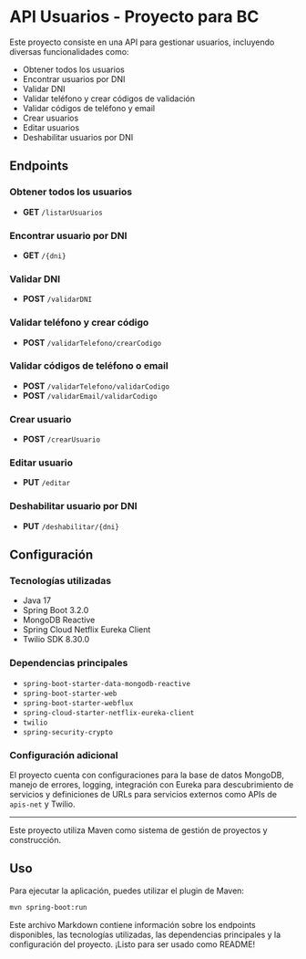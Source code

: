 # API Usuarios - Proyecto para BC

Este proyecto consiste en una API para gestionar usuarios, incluyendo diversas funcionalidades como:

- Obtener todos los usuarios
- Encontrar usuarios por DNI
- Validar DNI
- Validar teléfono y crear códigos de validación
- Validar códigos de teléfono y email
- Crear usuarios
- Editar usuarios
- Deshabilitar usuarios por DNI

## Endpoints

### Obtener todos los usuarios
- **GET** `/listarUsuarios`

### Encontrar usuario por DNI
- **GET** `/{dni}`

### Validar DNI
- **POST** `/validarDNI`

### Validar teléfono y crear código
- **POST** `/validarTelefono/crearCodigo`

### Validar códigos de teléfono o email
- **POST** `/validarTelefono/validarCodigo`
- **POST** `/validarEmail/validarCodigo`

### Crear usuario
- **POST** `/crearUsuario`

### Editar usuario
- **PUT** `/editar`

### Deshabilitar usuario por DNI
- **PUT** `/deshabilitar/{dni}`

## Configuración

### Tecnologías utilizadas

- Java 17
- Spring Boot 3.2.0
- MongoDB Reactive
- Spring Cloud Netflix Eureka Client
- Twilio SDK 8.30.0

### Dependencias principales

- `spring-boot-starter-data-mongodb-reactive`
- `spring-boot-starter-web`
- `spring-boot-starter-webflux`
- `spring-cloud-starter-netflix-eureka-client`
- `twilio`
- `spring-security-crypto`

### Configuración adicional

El proyecto cuenta con configuraciones para la base de datos MongoDB, manejo de errores, logging, integración con Eureka para descubrimiento de servicios y definiciones de URLs para servicios externos como APIs de `apis-net` y Twilio.

---

Este proyecto utiliza Maven como sistema de gestión de proyectos y construcción.

## Uso

Para ejecutar la aplicación, puedes utilizar el plugin de Maven:

```bash
mvn spring-boot:run
```
Este archivo Markdown contiene información sobre los endpoints disponibles, las tecnologías utilizadas, las dependencias principales y la configuración del proyecto. ¡Listo para ser usado como README!
